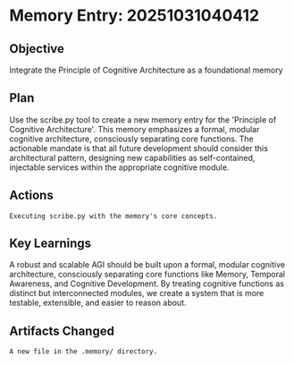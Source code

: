 # Memory Entry: 20251031040412

## Objective
Integrate the Principle of Cognitive Architecture as a foundational memory

## Plan
Use the scribe.py tool to create a new memory entry for the 'Principle of Cognitive Architecture'. This memory emphasizes a formal, modular cognitive architecture, consciously separating core functions. The actionable mandate is that all future development should consider this architectural pattern, designing new capabilities as self-contained, injectable services within the appropriate cognitive module.

## Actions
```
Executing scribe.py with the memory's core concepts.
```

## Key Learnings
A robust and scalable AGI should be built upon a formal, modular cognitive architecture, consciously separating core functions like Memory, Temporal Awareness, and Cognitive Development. By treating cognitive functions as distinct but interconnected modules, we create a system that is more testable, extensible, and easier to reason about.

## Artifacts Changed
```
A new file in the .memory/ directory.
```
